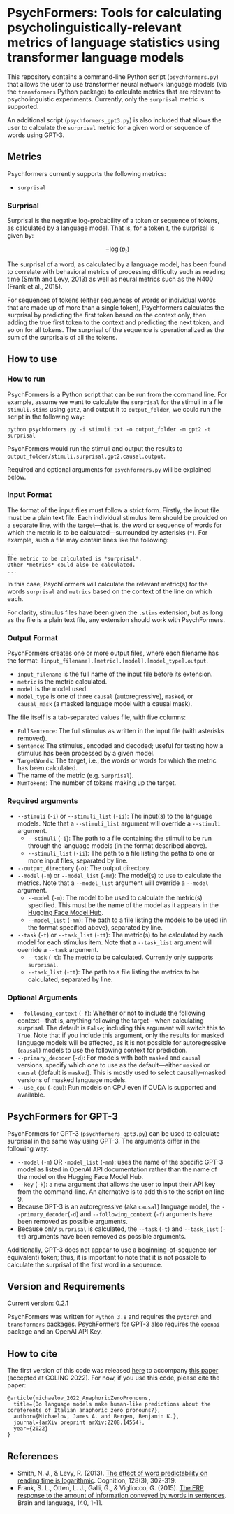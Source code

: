 # PsychFormers: Tools for calculating psycholinguistically-relevant metrics of language statistics using transformer language models

This repository contains a command-line Python script (`psychformers.py`) that allows the user to use transformer neural network language models (via the `transformers` Python package) to calculate metrics that are relevant to psycholinguistic experiments. Currently, only the `surprisal` metric is supported.

An additional script (`psychformers_gpt3.py`) is also included that allows the user to calculate the `surprisal` metric for a given word or sequence of words using GPT-3.

## Metrics
Psychformers currently supports the following metrics:

* `surprisal`

### Surprisal
Surprisal is the negative log-probability of a token or sequence of tokens, as calculated by a language model. That is, for a token $t$, the surprisal is given by:

$$-\log(p_t)$$

The surprisal of a word, as calculated by a language model, has been found to correlate with behavioral metrics of processing difficulty such as reading time (Smith and Levy, 2013) as well as neural metrics such as the N400 (Frank et al., 2015).

For sequences of tokens (either sequences of words or individual words that are made up of more than a single token), Psychformers calculates the surprisal by predicting the first token based on the context only, then adding the true first token to the context and predicting the next token, and so on for all tokens. The surprisal of the sequence is operationalized as the sum of the surprisals of all the tokens.


## How to use

### How to run

PsychFormers is a Python script that can be run from the command line. For example, assume we want to calculate the `surprisal` for the stimuli in a file `stimuli.stims` using `gpt2`, and output it to `output_folder`, we could run the script in the following way:

```
python psychformers.py -i stimuli.txt -o output_folder -m gpt2 -t surprisal
```

PsychFormers would run the stimuli and output the results to  `output_folder/stimuli.surprisal.gpt2.causal.output`.

Required and optional arguments for `psychformers.py` will be explained below.

### Input Format
The format of the input files must follow a strict form. Firstly, the input file must be a plain text file. Each individual stimulus item should be provided on a separate line, with the target&mdash;that is, the word or sequence of words for which the metric is to be calculated&mdash;surrounded by asterisks (`*`). For example, such a file may contain lines like the following:

```
...
The metric to be calculated is *surprisal*.
Other *metrics* could also be calculated.
...
```
In this case, PsychFormers will calculate the relevant metric(s) for the words `surprisal` and `metrics` based on the context of the line on which each.

For clarity, stimulus files have been given the `.stims` extension, but as long as the file is a plain text file, any extension should work with PsychFormers.

### Output Format
PsychFormers creates one or more output files, where each filename has the format: `[input_filename].[metric].[model].[model_type].output`. 

* `input_filename` is the full name of the input file before its extension.
* `metric` is the metric calculated.
* `model` is the model used.
* `model_type` is one of three `causal` (autoregressive), `masked`, or `causal_mask` (a masked language model with a causal mask).


The file itself is a tab-separated values file, with five columns: 

* `FullSentence`: The full stimulus as written in the input file (with asterisks removed).
* `Sentence`: The stimulus, encoded and decoded; useful for testing how a stimulus has been processed by a given model.
* `TargetWords`: The target, i.e., the words or words for which the metric has been calculated.
* The name of the metric (e.g. `Surprisal`).
* `NumTokens`: The number of tokens making up the target.



### Required arguments
* `--stimuli` (`-i`) or `--stimuli_list` (`-ii`): The input(s) to the language models. Note that a `--stimuli_list` argument will override a `--stimuli` argument.
    * `--stimuli` (`-i`): The path to a file containing the stimuli to be run through the language models (in the format described above).
    * `--stimuli_list` (`-ii`): The path to a file listing the paths to one or more input files, separated by line.
* `--output_directory` (`-o`): The output directory.
* `--model` (`-m`) or `--model_list` (`-mm`): The model(s) to use to calculate the metrics.  Note that a `--model_list` argument will override a `--model` argument.
    * `--model` (`-m`): The model to be used to calculate the metric(s) specified. This must be the name of the model as it appears in the [Hugging Face Model Hub](https://huggingface.co/models).
    * `--model_list` (`-mm`): The path to a file listing the models to be used (in the format specified above), separated by line.
* `--task` (`-t`) or `--task_list` (`-tt`): The metric(s) to be calculated by each model for each stimulus item. Note that a `--task_list` argument will override a `--task` argument.
    * `--task` (`-t`): The metric to be calculated. Currently only supports `surprisal`.
    * `--task_list` (`-tt`): The path to a file listing the metrics to be calculated, separated by line.

### Optional Arguments
* `--following_context` (`-f`): Whether or not to include the following context&mdash;that is, anything following the target&mdash;when calculating surprisal. The default is `False`; including this argument will switch this to `True`. Note that if you include this argument, only the results for masked language models will be affected, as it is not possible for autoregressive (`causal`) models to use the following context for prediction.
* `--primary_decoder` (`-d`): For models with both `masked` and `causal` versions, specify which one to use as the default&mdash;either `masked` or `causal` (default is `masked`). This is mostly used to select causally-masked versions of masked language models.
* `--use_cpu` (`-cpu`): Run models on CPU even if CUDA is supported and available.


## PsychFormers for GPT-3

PsychFormers for GPT-3 (`psychformers_gpt3.py`) can be used to calculate surprisal in the same way using GPT-3. The arguments differ in the following way:
* `--model` (`-m`) OR `-model_list` (`-mm`): uses the name of the specific GPT-3 model as listed in OpenAI API documentation rather than the name of the model on the Hugging Face Model Hub.
* `--key` (`-k`): a new argument that allows the user to input their API key from the command-line. An alternative is to add this to the script on line 9.
* Because GPT-3 is an autoregressive (aka `causal`) language model, the `--primary_decoder`(`-d`) and `--following_context` (`-f`) arguments have been removed as possible arguments.
* Because only `surprisal` is calculated, the `--task` (`-t`) and `--task_list` (`-tt`) arguments have been removed as possible arguments.


Additionally, GPT-3 does not appear to use a beginning-of-sequence (or equivalent) token; thus, it is important to note that it is not possible to calculate the surprisal of the first word in a sequence.

## Version and Requirements
Current version: 0.2.1

PsychFormers was written for `Python 3.8` and requires the `pytorch` and `transformers` packages. PsychFormers for GPT-3 also requires the `openai` package and an OpenAI API Key.

## How to cite

The first version of this code was released [here](https://github.com/jmichaelov/italian-zero-anaphora-prediction) to accompany [this paper](https://arxiv.org/abs/2208.14554) (accepted at COLING 2022). For now, if you use this code, please cite the paper:

```
@article{michaelov_2022_AnaphoricZeroPronouns,
  title={Do language models make human-like predictions about the coreferents of Italian anaphoric zero pronouns?},
  author={Michaelov, James A. and Bergen, Benjamin K.},
  journal={arXiv preprint arXiv:2208.14554},
  year={2022}
}
```

## References
* Smith, N. J., & Levy, R. (2013). [The effect of word predictability on reading time is logarithmic](https://doi.org/10.1016/j.cognition.2013.02.013). Cognition, 128(3), 302-319.
* Frank, S. L., Otten, L. J., Galli, G., & Vigliocco, G. (2015). [The ERP response to the amount of information conveyed by words in sentences](https://doi.org/10.1016/j.bandl.2014.10.006). Brain and language, 140, 1-11.

